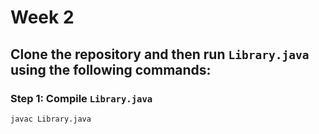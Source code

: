 # Week 2

## Clone the repository and then run `Library.java` using the following commands:

### Step 1: Compile `Library.java`
```bash
javac Library.java
